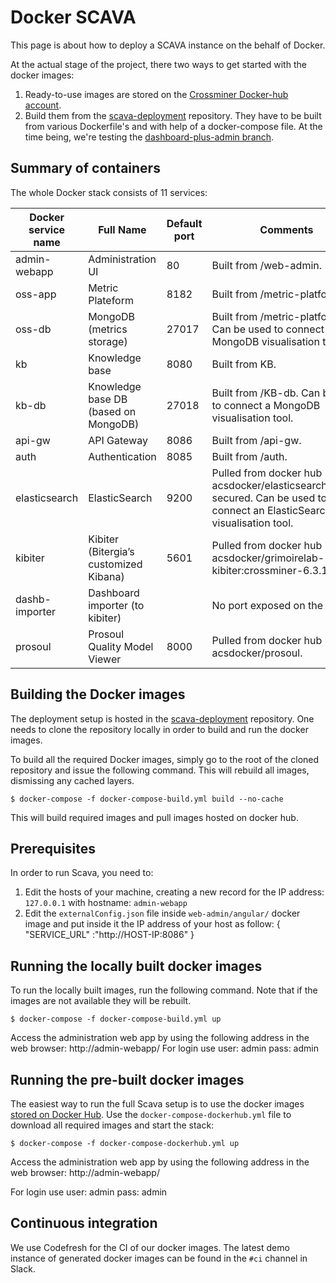 
# Docker SCAVA

This page is about how to deploy a SCAVA instance on the behalf of Docker.

At the actual stage of the project, there two ways to get started with the docker images:
1. Ready-to-use images are stored on the [Crossminer Docker-hub account](https://hub.docker.com/u/crossminer/).
1. Build them from the [scava-deployment](https://github.com/crossminer/scava-deployment) repository. They have to be built from various Dockerfile's and with help of a docker-compose file. At the time being, we're testing the [dashboard-plus-admin branch](https://github.com/crossminer/scava-deployment/tree/dashboard-plus-admin).

## Summary of containers

The whole Docker stack consists of 11 services:

|Docker service name|Full Name|Default port| Comments |
|---|---|---|---|
|admin-webapp|Administration UI| 80 | Built from /web-admin. |
|oss-app|Metric Plateform| 8182 | Built from /metric-platform. |
|oss-db|MongoDB (metrics storage)| 27017 | Built from /metric-platform. Can be used to connect a MongoDB visualisation tool. |
|kb|Knowledge base| 8080 | Built from KB. |
|kb-db|Knowledge base DB (based on MongoDB)| 27018 | Built from /KB-db. Can be used to connect a MongoDB visualisation tool. |
|api-gw|API Gateway| 8086 | Built from /api-gw. |
|auth|Authentication| 8085 | Built from /auth. |
|elasticsearch|ElasticSearch| 9200 | Pulled from docker hub acsdocker/elasticsearch:6.3.1-secured. Can be used to connect an ElasticSearch visualisation tool. |
|kibiter|Kibiter (Bitergia’s customized Kibana)| 5601 | Pulled from docker hub acsdocker/grimoirelab-kibiter:crossminer-6.3.1 |
|dashb-importer|Dashboard importer (to kibiter)| | No port exposed on the host. |
|prosoul|Prosoul Quality Model Viewer| 8000 | Pulled from docker hub acsdocker/prosoul. |

## Building the Docker images

The deployment setup is hosted in the [scava-deployment](https://github.com/crossminer/scava-deployment) repository. One needs to clone the repository locally in order to build and run the docker images.

To build all the required Docker images, simply go to the root of the cloned repository and issue the following command. This will rebuild all images, dismissing any cached layers.

```
$ docker-compose -f docker-compose-build.yml build --no-cache
```
This will build required images and pull images hosted on docker hub.

## Prerequisites

In order to run Scava, you need to:

1. Edit the hosts of your machine, creating a new record for the IP address: `127.0.0.1` with hostname: `admin-webapp`
1. Edit the `externalConfig.json` file inside `web-admin/angular/` docker image and put inside it the IP address of your host as follow:
   {
    "SERVICE_URL" :"http://HOST-IP:8086"
   }

## Running the locally built docker images

To run the locally built images, run the following command. Note that if the images are not available they will be rebuilt.

```
$ docker-compose -f docker-compose-build.yml up
```

Access the administration web app by using the following address in the web browser: http://admin-webapp/
For login use user: admin  pass: admin

## Running the pre-built docker images

The easiest way to run the full Scava setup is to use the docker images [stored on Docker Hub](https://hub.docker.com/r/crossminer/). Use the `docker-compose-dockerhub.yml` file to download all required images and start the stack:

```
$ docker-compose -f docker-compose-dockerhub.yml up
```
Access the administration web app by using the following address in the web browser: http://admin-webapp/

For login use user: admin  pass: admin


## Continuous integration

We use Codefresh for the CI of our docker images. The latest demo instance of generated docker images can be found in the `#ci` channel in Slack.
